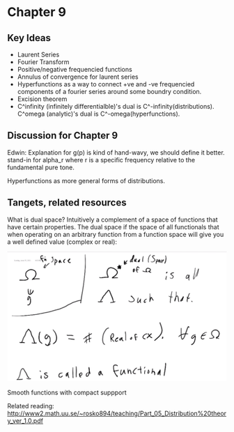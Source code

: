 # Chapter 9

## Key Ideas

* Laurent Series
* Fourier Transform
* Positive/negative frequencied functions
* Annulus of convergence for laurent series
* Hyperfunctions as a way to connect +ve and -ve frequencied components of a fourier series around some boundry condition.
* Excision theorem
* C^infinity (infinitely differentialble)'s dual is C^-infinity(distributions). C^omega (analytic)'s dual is C^-omega(hyperfunctions).

## Discussion for Chapter 9

Edwin: Explanation for g(p) is kind of hand-wavy, we should define it better. stand-in for alpha_r where r is a specific frequency relative to the fundamental pure tone.

Hyperfunctions as more general forms of distributions.

## Tangets, related resources

What is dual space? Intuitively a complement of a space of functions that have certain properties. The dual space if the space of all functionals that when operating on an arbitrary function from a function space will give you a well defined value (complex or real):

![Duals](./resources/duals.png)

Smooth functions with compact suppport

Related reading: http://www2.math.uu.se/~rosko894/teaching/Part_05_Distribution%20theory_ver_1.0.pdf


